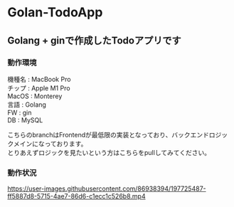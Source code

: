 # Golan-TodoApp
## Golang + ginで作成したTodoアプリです

### 動作環境
機種名 : MacBook Pro
<br>
チップ : Apple M1 Pro
<br>
MacOS : Monterey
<br>
言語 : Golang
<br>
FW : gin
<br>
DB : MySQL 
<br>

こちらのbranchはFrontendが最低限の実装となっており、バックエンドロジックメインになっております。
<br>
とりあえずロジックを見たいという方はこちらをpullしてみてください。

### 動作状況
https://user-images.githubusercontent.com/86938394/197725487-ff5887d8-5715-4ae7-86d6-c1ecc1c526b8.mp4






